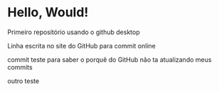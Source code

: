 # Hello, Would!
 Primeiro repositório usando o github desktop

 Linha escrita no site do GitHub para commit online

 commit teste para saber o porquê do GitHub não ta atualizando meus commits

 outro teste